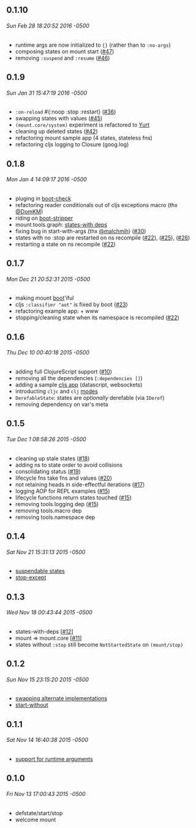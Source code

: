 ## 0.1.10
###### Sun Feb 28 18:20:52 2016 -0500

* runtime args are now initialized to `{}` (rather than to `:no-args`)
* composing states on mount start ([#47](https://github.com/tolitius/mount/issues/47))
* removing `:suspend` and `:resume` ([#46](https://github.com/tolitius/mount/issues/46))

## 0.1.9
###### Sun Jan 31 15:47:19 2016 -0500

* `:on-reload` #{:noop :stop :restart} ([#36](https://github.com/tolitius/mount/issues/36)) 
* swapping states with values ([#45](https://github.com/tolitius/mount/issues/45))
* `(mount.core/system)` experiment is refactored to [Yurt](https://github.com/tolitius/yurt)
* cleaning up deleted states ([#42](https://github.com/tolitius/mount/issues/42))
* refactoring mount sample app (4 states, stateless fns)
* refactoring cljs logging to Closure (goog.log)

## 0.1.8
###### Mon Jan 4 14:09:17 2016 -0500

* pluging in [boot-check](https://github.com/tolitius/boot-check)
* refactoring reader conditionals out of cljs exceptions macro (thx [@DomKM](https://github.com/DomKM))
* riding on [boot-stripper](https://github.com/tolitius/boot-stripper)
* mount.tools.graph: [states-with deps](https://github.com/tolitius/mount/blob/0.1.8/src/mount/tools/graph.cljc#L20)
* fixing bug in start-with-args (thx [@malchmih](https://github.com/malchmih)) ([#30](https://github.com/tolitius/mount/issues/30))
* states with no :stop are restarted on ns recompile ([#22](https://github.com/tolitius/mount/issues/22)), ([#25](https://github.com/tolitius/mount/issues/25)), ([#26](https://github.com/tolitius/mount/issues/26))
* restarting a state on ns recompile ([#22](https://github.com/tolitius/mount/issues/22))

## 0.1.7
###### Mon Dec 21 20:52:31 2015 -0500

* making mount [boot](https://github.com/boot-clj/boot)'iful
* cljs `:classifier "aot"` is fixed by boot ([#23](https://github.com/tolitius/mount/issues/23))
* refactoring example app: + www
* stopping/cleaning state when its namespace is recompiled ([#22](https://github.com/tolitius/mount/issues/22))

## 0.1.6
###### Thu Dec 10 00:40:18 2015 -0500

* adding full ClojureScript support ([#10](https://github.com/tolitius/mount/issues/10))
* removing all the dependencies (`:dependencies []`)
* adding a sample [cljs app](https://github.com/tolitius/mount/blob/1ac28981a6a63a103a9057fd34a338c37acb913b/doc/clojurescript.md#mounting-that-clojurescript) (datascript, websockets)
* introducting `cljc` and `clj` [modes](https://github.com/tolitius/mount/blob/1ac28981a6a63a103a9057fd34a338c37acb913b/doc/clojurescript.md#mount-modes)
* `DerefableState`: states are _optionally_ derefable (via `IDeref`)
* removing dependency on var's meta

## 0.1.5
###### Tue Dec 1 08:58:26 2015 -0500

* cleaning up stale states ([#18](https://github.com/tolitius/mount/issues/18))
* adding ns to state order to avoid collisions
* consolidating status ([#19](https://github.com/tolitius/mount/issues/19))
* lifecycle fns take fns and values ([#20](https://github.com/tolitius/mount/issues/20))
* not retaining heads in side-effectful iterations ([#17](https://github.com/tolitius/mount/issues/17))
* logging AOP for REPL examples ([#15](https://github.com/tolitius/mount/issues/15))
* lifecycle functions return states touched ([#15](https://github.com/tolitius/mount/issues/15))
* removing tools.logging dep ([#15](https://github.com/tolitius/mount/issues/15))
* removing tools.macro dep
* removing tools.namespace dep

## 0.1.4
###### Sat Nov 21 15:31:13 2015 -0500

* [suspendable states](https://github.com/tolitius/mount#suspending-and-resuming)
* [stop-except](https://github.com/tolitius/mount#stop-an-application-except-certain-states)

## 0.1.3
###### Wed Nov 18 00:43:44 2015 -0500

* states-with-deps [[#12](https://github.com/tolitius/mount/issues/12)]
* mount => mount.core [[#11](https://github.com/tolitius/mount/issues/11)]
* states without `:stop` still become `NotStartedState` on `(mount/stop)`

## 0.1.2
###### Sun Nov 15 23:15:20 2015 -0500

* [swapping alternate implementations](https://github.com/tolitius/mount#swapping-alternate-implementations)
* [start-without](https://github.com/tolitius/mount#start-an-application-without-certain-states)

## 0.1.1
###### Sat Nov 14 16:40:38 2015 -0500

* [support for runtime arguments](https://github.com/tolitius/mount#runtime-arguments)

## 0.1.0
###### Fri Nov 13 17:00:43 2015 -0500

* defstate/start/stop
* welcome mount
